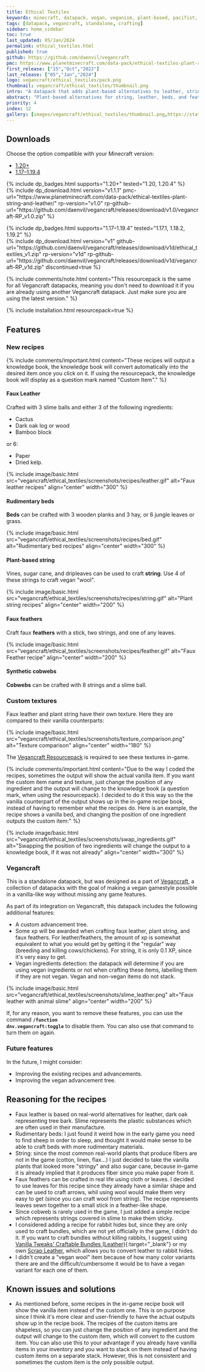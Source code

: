 ```yaml
---
title: Ethical Textiles
keywords: minecraft, datapack, vegan, veganism, plant-based, pacifist, clothes, clothing
tags: [datapack, vegancraft, standalone, crafting]
sidebar: home_sidebar
toc: true
last_updated: 05/Jan/2024
permalink: ethical_textiles.html
published: true
github: https://github.com/daenvil/vegancraft
pmc: https://www.planetminecraft.com/data-pack/ethical-textiles-plant-string-and-leather/
first_release: ["15","Oct","2022"]
last_release: ["05","Jan","2024"]
logo: vegancraft/ethical_textiles/pack.png
thumbnail: vegancraft/ethical_textiles/thumbnail.png
intro: "A datapack that adds plant-based alternatives to leather, string, wool, and feathers.<br/><br/>You will need my <a href=acacia_gum.html>Acacia Gum datapack</a> in order to have a vegan leather option (but it's not required to use this datapack)."
abstract: "Plant-based alternatives for string, leather, beds, and feathers. Use together with <i>Acacia Gum</i> to have fully vegan leather."
priority: 4
index: 12
gallery: [images/vegancraft/ethical_textiles/thumbnail.png,https://static.planetminecraft.com/files/image/minecraft/data-pack/2022/359/16162473-advancements_l.webp]
---
```


## Downloads
Choose the option compatible with your Minecraft version:

<ul id="profileTabs" class="nav nav-tabs">
    <li class="active"><a href="#current" data-toggle="tab">1.20+</a></li>
    <li><a href="#legacy" data-toggle="tab">1.17–1.19.4</a></li>
</ul>

<div class="tab-content">
    <div role="tabpanel" class="tab-pane active" id="current">
        <p>
            {% include dp_badges.html supports="1.20+" tested="1.20, 1.20.4" %}
            <br/>
            {% include dp_download.html version="v1.1.1" pmc-url="https://www.planetminecraft.com/data-pack/ethical-textiles-plant-string-and-leather/" rp-version="v1.0" rp-github-url="https://github.com/daenvil/vegancraft/releases/download/v1.0/vegancraft-RP_v1.0.zip" %}
        </p>
    </div>
    <div role="tabpanel" class="tab-pane" id="legacy">
        <p>
            {% include dp_badges.html supports="1.17–1.19.4" tested="1.17.1, 1.18.2, 1.19.2" %}
            <br/>
            {% include dp_download.html version="v1" github-url="https://github.com/daenvil/vegancraft/releases/download/v1d/ethical_textiles_v1.zip" rp-version="v1d" rp-github-url="https://github.com/daenvil/vegancraft/releases/download/v1d/vegancraft-RP_v1d.zip" discontinued=true %}
        </p>
    </div>
</div>

{% include comments/note.html content="This resourcepack is the same for all Vegancraft datapacks, meaning you don't need to download it if you are already using another Vegancraft datapack. Just make sure you are using the latest version." %}

{% include installation.html resourcepack=true %}

## Features

### New recipes

{% include comments/important.html content="These recipes will output a knowledge book, the knowledge book will convert automatically into the desired item once you click on it. If using the resourcepack, the knowledge book will display as a question mark named \"Custom Item\"." %}

#### Faux Leather

Crafted with 3 slime balls and either 3 of the following ingredients:
- Cactus
- Dark oak log or wood
- Bamboo block

or 6:
- Paper
- Dried kelp.

{% include image/basic.html src="vegancraft/ethical_textiles/screenshots/recipes/leather.gif" alt="Faux leather recipes" align="center" width="300" %}

#### Rudimentary beds
**Beds** can be crafted with 3 wooden planks and 3 hay, or 6 jungle leaves or grass.

{% include image/basic.html src="vegancraft/ethical_textiles/screenshots/recipes/bed.gif" alt="Rudimentary bed recipes" align="center" width="300" %}

#### Plant-based string
Vines, sugar cane, and dripleaves can be used to craft **string**. Use 4 of these strings to craft vegan "wool".

{% include image/basic.html src="vegancraft/ethical_textiles/screenshots/recipes/string.gif" alt="Plant string recipes" align="center" width="200" %}

#### Faux feathers
Craft faux **feathers** with a stick, two strings, and one of any leaves.

{% include image/basic.html src="vegancraft/ethical_textiles/screenshots/recipes/feather.gif" alt="Faux Feather recipe" align="center" width="200" %}

#### Synthetic cobwebs
**Cobwebs** can be crafted with 8 strings and a slime ball.

### Custom textures
Faux leather and plant string have their own texture. Here they are compared to their vanilla counterparts:

{% include image/basic.html src="vegancraft/ethical_textiles/screenshots/texture_comparison.png" alt="Texture comparison" align="center" width="180" %}

The [Vegancraft Resourcepack](#downloads) is required to see these textures in-game.

{% include comments/important.html content="Due to the way I coded the recipes, sometimes the output will show the actual vanilla item. If you want the custom item name and texture, just change the position of any ingredient and the output will change to the knowledge book (a question mark, when using the resourcepack). I decided to do it this way so the the vanilla counterpart of the output shows up in the in-game recipe book, instead of having to remember what the recipes do. Here is an example, the recipe shows a vanilla bed, and changing the position of one ingredient outputs the custom item:" %}

{% include image/basic.html src="vegancraft/ethical_textiles/screenshots/swap_ingredients.gif" alt="Swapping the position of two ingredients will change the output to a knowledge book, if it was not already" align="center" width="300" %}

### Vegancraft

This is a standalone datapack, but was designed as a part of [Vegancraft](vegancraft.html), a collection of datapacks with the goal of making a vegan gamestyle possible in a vanilla-like way without missing any game features.

As part of its integration on Vegancraft, this datapack includes the following additional features:

- A custom advancement tree.
- Some xp will be awarded when crafting faux leather, plant string, and faux feathers. For leather/feathers, the amount of xp is somewhat equivalent to what you would get by getting it the "regular" way (breeding and killing cows/chickens). For string, it is only 0.1 XP, since it's very easy to get.
- Vegan ingredients detection: the datapack will determine if you are using vegan ingredients or not when crafting these items, labelling them if they are not vegan. Vegan and non-vegan items do not stack.

{% include image/basic.html src="vegancraft/ethical_textiles/screenshots/slime_leather.png" alt="Faux leather with animal slime" align="center" width="200" %}

If, for any reason, you want to remove these features, you can use the command **<code>/function dnv.vegancraft:toggle</code>** to disable them. You can also use that command to turn them on again.

### Future features

In the future, I might consider:

- Improving the existing recipes and advancements.
- Improving the vegan advancement tree.

## Reasoning for the recipes

- Faux leather is based on real-world alternatives for leather, dark oak representing tree bark. Slime represents the plastic substances which are often used in their manufacture.
- Rudimentary beds: I just found it weird how in the early game you need to find sheep in order to sleep, and thought it would make sense to be able to craft beds with more rudimentary materials.
- String: since the most common real-world plants that produce fibers are not in the game (cotton, linen, flax...) I just decided to take the vanilla plants that looked more "stringy" and also sugar cane, because in-game it is already implied that it produces fiber since you make paper from it.
- Faux feathers can be crafted in real life using cloth or leaves. I decided to use leaves for this recipe since they already have a similar shape and can be used to craft arrows, whil using wool would make them very easy to get (since you can craft wool from string). The recipe represents leaves sewn together to a small stick in a feather-like shape.
- Since cobweb is rarely used in the game, I just added a simple recipe which represents strings covered in slime to make them sticky.
- I considered adding a recipe for rabbit hides but, since they are only used to craft bundles, which are not yet officially in the game, I didn't do it. If you want to craft bundles without killing rabbits, I suggest using [Vanilla Tweaks' Craftable Bundles (Leather)](https://vanillatweaks.net/picker/crafting-tweaks/){:target="_blank"} or my own [Scrap Leather](scrap_leather.html), which allows you to convert leather to rabbit hides.
- I didn't create a "vegan wool" item because of how many color variants there are and the difficult/cumbersome it would be to have a vegan variant for each one of them.

## Known issues and solutions
- As mentioned before, some recipes in the in-game recipe book will show the vanilla item instead of the custom one. This is on purpose since I think it's more clear and user-friendly to have the actual outputs show up in the recipe book. The recipes of the custom items are shapeless, so you can just change the position of any ingredient and the output will change to the custom item, which will convert to the custom item. You can also use this to your advantage if you already have vanilla items in your inventory and you want to stack on them instead of having custom items on a separate stack. However, this is not consistent and sometimes the custom item is the only possible output.

